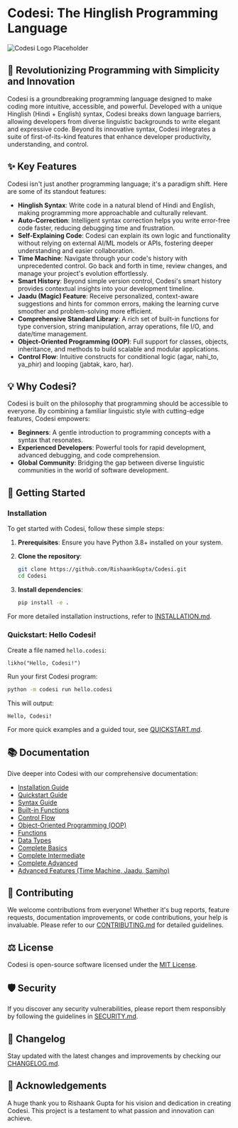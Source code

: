 # Codesi: The Hinglish Programming Language

![Codesi Logo Placeholder](assets/codesi_logo.png)

## 🚀 Revolutionizing Programming with Simplicity and Innovation

Codesi is a groundbreaking programming language designed to make coding more intuitive, accessible, and powerful. Developed with a unique Hinglish (Hindi + English) syntax, Codesi breaks down language barriers, allowing developers from diverse linguistic backgrounds to write elegant and expressive code. Beyond its innovative syntax, Codesi integrates a suite of first-of-its-kind features that enhance developer productivity, understanding, and control.

## ✨ Key Features

Codesi isn't just another programming language; it's a paradigm shift. Here are some of its standout features:

*   **Hinglish Syntax**: Write code in a natural blend of Hindi and English, making programming more approachable and culturally relevant.
*   **Auto-Correction**: Intelligent syntax correction helps you write error-free code faster, reducing debugging time and frustration.
*   **Self-Explaining Code**: Codesi can explain its own logic and functionality without relying on external AI/ML models or APIs, fostering deeper understanding and easier collaboration.
*   **Time Machine**: Navigate through your code's history with unprecedented control. Go back and forth in time, review changes, and manage your project's evolution effortlessly.
*   **Smart History**: Beyond simple version control, Codesi's smart history provides contextual insights into your development timeline.
*   **Jaadu (Magic) Feature**: Receive personalized, context-aware suggestions and hints for common errors, making the learning curve smoother and problem-solving more efficient.
*   **Comprehensive Standard Library**: A rich set of built-in functions for type conversion, string manipulation, array operations, file I/O, and date/time management.
*   **Object-Oriented Programming (OOP)**: Full support for classes, objects, inheritance, and methods to build scalable and modular applications.
*   **Control Flow**: Intuitive constructs for conditional logic (agar, nahi_to, ya_phir) and looping (jabtak, karo, har).

## 💡 Why Codesi?

Codesi is built on the philosophy that programming should be accessible to everyone. By combining a familiar linguistic style with cutting-edge features, Codesi empowers:

*   **Beginners**: A gentle introduction to programming concepts with a syntax that resonates.
*   **Experienced Developers**: Powerful tools for rapid development, advanced debugging, and code comprehension.
*   **Global Community**: Bridging the gap between diverse linguistic communities in the world of software development.

## 🚀 Getting Started

### Installation

To get started with Codesi, follow these simple steps:

1.  **Prerequisites**: Ensure you have Python 3.8+ installed on your system.

2.  **Clone the repository**:

    ```bash
    git clone https://github.com/RishaankGupta/Codesi.git
    cd Codesi
    ```

3.  **Install dependencies**:

    ```bash
    pip install -e .
    ```

For more detailed installation instructions, refer to [INSTALLATION.md](docs/INSTALLATION.md).

### Quickstart: Hello Codesi!

Create a file named `hello.codesi`:

```codesi
likho("Hello, Codesi!")
```

Run your first Codesi program:

```bash
python -m codesi run hello.codesi
```

This will output:

```
Hello, Codesi!
```

For more quick examples and a guided tour, see [QUICKSTART.md](docs/QUICKSTART.md).

## 📚 Documentation

Dive deeper into Codesi with our comprehensive documentation:

*   [Installation Guide](docs/INSTALLATION.md)
*   [Quickstart Guide](docs/QUICKSTART.md)
*   [Syntax Guide](docs/SYNTAX_GUIDE.md)
*   [Built-in Functions](docs/BUILTIN_FUNCTIONS.md)
*   [Control Flow](docs/CONTROL_FLOW.md)
*   [Object-Oriented Programming (OOP)](docs/OOPs.md)
*   [Functions](docs/FUNCTIONS.md)
*   [Data Types](docs/DATA_TYPES.md)
*   [Complete Basics](docs/COMPLETE_BASICS.md)
*   [Complete Intermediate](docs/COMPLETE_INTERMEDIATE.md)
*   [Complete Advanced](docs/COMPLETE_ADVANCED.md)
*   [Advanced Features (Time Machine, Jaadu, Samjho)](docs/ADVANCED_FEATURES.md)

## 🤝 Contributing

We welcome contributions from everyone! Whether it's bug reports, feature requests, documentation improvements, or code contributions, your help is invaluable. Please refer to our [CONTRIBUTING.md](CONTRIBUTING.md) for detailed guidelines.

## ⚖️ License

Codesi is open-source software licensed under the [MIT License](LICENSE).

## 🛡️ Security

If you discover any security vulnerabilities, please report them responsibly by following the guidelines in [SECURITY.md](SECURITY.md).

## 📜 Changelog

Stay updated with the latest changes and improvements by checking our [CHANGELOG.md](CHANGELOG.md).

## 🙏 Acknowledgements

A huge thank you to Rishaank Gupta for his vision and dedication in creating Codesi. This project is a testament to what passion and innovation can achieve.
